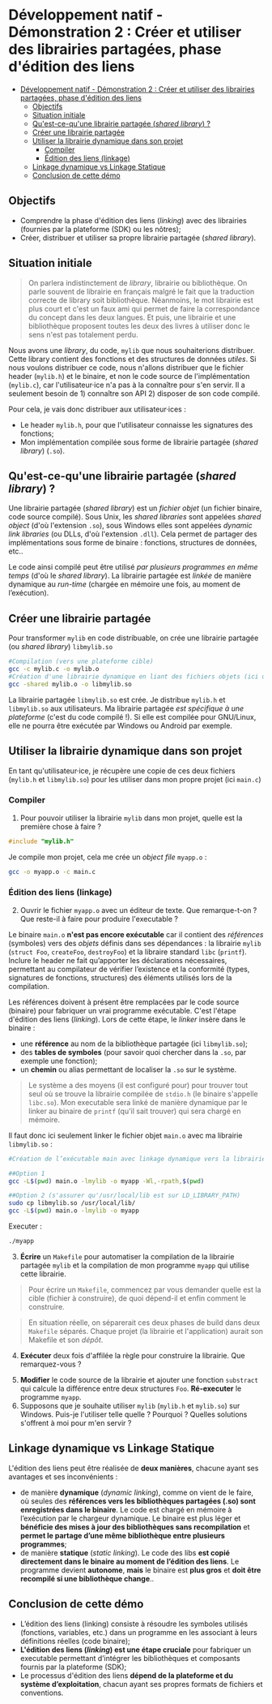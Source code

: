 # Développement natif - Démonstration 2 : Créer et utiliser des librairies partagées, phase d'édition des liens


- [Développement natif - Démonstration 2 : Créer et utiliser des librairies partagées, phase d'édition des liens](#développement-natif---démonstration-2--créer-et-utiliser-des-librairies-partagées-phase-dédition-des-liens)
  - [Objectifs](#objectifs)
  - [Situation initiale](#situation-initiale)
  - [Qu'est-ce-qu'une librairie partagée (*shared library*) ?](#quest-ce-quune-librairie-partagée-shared-library-)
  - [Créer une librairie partagée](#créer-une-librairie-partagée)
  - [Utiliser la librairie dynamique dans son projet](#utiliser-la-librairie-dynamique-dans-son-projet)
    - [Compiler](#compiler)
    - [Édition des liens (linkage)](#édition-des-liens-linkage)
  - [Linkage dynamique vs Linkage Statique](#linkage-dynamique-vs-linkage-statique)
  - [Conclusion de cette démo](#conclusion-de-cette-démo)


## Objectifs

- Comprendre la phase d'édition des liens (*linking*) avec des librairies (fournies par la plateforme (SDK) ou les nôtres);
- Créer, distribuer et utiliser sa propre librairie partagée (*shared library*).

## Situation initiale

> On parlera indistinctement de *library*, librairie ou bibliothèque. On parle souvent de librairie en français malgré le fait que la traduction correcte de library soit bibliothèque. Néanmoins, le mot librairie est plus court et c'est un faux ami qui permet de faire la correspondance du concept dans les deux langues. Et puis, une librairie et une bibliothèque proposent toutes les deux des livres à utiliser donc le sens n'est pas totalement perdu.

Nous avons une *library*, du code, `mylib` que nous souhaiterions distribuer. Cette library contient des fonctions et des structures de données *utiles*. Si nous voulons distribuer ce code, nous n'allons distribuer que le fichier header (`mylib.h`) et le binaire, et non le code source de l'implémentation (`mylib.c`), car l'utilisateur·ice n'a pas à la connaître pour s'en servir. Il a seulement besoin de 1) connaître son API 2) disposer de son code compilé.

Pour cela, je vais donc distribuer aux utilisateur·ices :

- Le header `mylib.h`, pour que l'utilisateur connaisse les signatures des fonctions;
- Mon implémentation compilée sous forme de librairie partagée (*shared library*) (`.so`).

<!-- 
Présenter le projet : mylib.h et mylib.c
Glisser un mot sur l'encapsulation en C (forward declaration)
 -->

## Qu'est-ce-qu'une librairie partagée (*shared library*) ?

Une librairie partagée (*shared library*) est un *fichier objet* (un fichier binaire, code source compilé). Sous Unix, les *shared libraries* sont appelées *shared object* (d'où l'extension `.so`), sous Windows elles sont appelées *dynamic link libraries* (ou DLLs, d'où l'extension `.dll`). Cela permet de partager des implémentations sous forme de binaire : fonctions, structures de données, etc.. 

Le code ainsi compilé peut être utilisé *par plusieurs programmes en même temps* (d'où le *shared library*). La librairie partagée est *linkée* de manière dynamique au *run-time* (chargée en mémoire une fois, au moment de l’exécution).

## Créer une librairie partagée

Pour transformer `mylib` en code distribuable, on crée une librairie partagée (ou *shared library*) `libmylib.so`

~~~bash
#Compilation (vers une plateforme cible)
gcc -c mylib.c -o mylib.o
#Création d'une librairie dynamique en liant des fichiers objets (ici un seul)
gcc -shared mylib.o -o libmylib.so
~~~

<!-- 

gcc -Wall -o nom_du_fichier_objet  -c nom_du_fichier_source_C

gcc invoque différents outils en plus du compilateur : l'assembler (GAS Gnu assembler), le linker (ld), le préprocesseur
gcc avec l'option --verbose
gcc main.c mylib.c --verbose
On peut voir: quel assembleur, ou ils chercher les lib ave "include". /usr/lib/stdio.h. Si on cat/grep stdio.h pour printf on voit sa déclaration 
 -->

La librairie partagée `libmylib.so` est crée. Je distribue `mylib.h` et `libmylib.so` aux utilisateurs. Ma librairie partagée *est spécifique à une plateforme* (c'est du code compilé !). Si elle est compilée pour GNU/Linux, elle ne pourra être exécutée par Windows ou Android par exemple.

## Utiliser la librairie dynamique dans son projet

En tant qu'utilisateur·ice, je récupère une copie de ces deux fichiers (`mylib.h` et `libmylib.so`) pour les utiliser dans mon propre projet (ici `main.c`)

### Compiler

1. Pour pouvoir utiliser la librairie `mylib` dans mon projet, quelle est la première chose à faire ?
   
<!-- Je dois include le header pour dire au compilateur que les appels de fonctions ou structure de données que j'utilise sont définies quelque part et que je respecte leur signature. -->

~~~c
#include "mylib.h"
~~~

Je compile mon projet, cela me crée un *object file* `myapp.o` :

~~~bash
gcc -o myapp.o -c main.c
~~~

### Édition des liens (linkage)


2. Ouvrir le fichier `myapp.o` avec un éditeur de texte. Que remarque-t-on ? Que reste-il à faire pour produire l'executable ?

Le binaire `main.o` **n'est pas encore exécutable** car il contient des *références* (symboles) vers des *objets* définis dans ses dépendances : la librairie `mylib` (`struct Foo`, `createFoo`, `destroyFoo`) et la libraire standard `libc` (`printf`). Inclure le header ne fait qu’apporter les déclarations nécessaires, permettant au compilateur de vérifier l’existence et la conformité (types, signatures de fonctions, structures) des éléments utilisés lors de la compilation.

Les références doivent à présent être remplacées par le code source (binaire) pour fabriquer un vrai programme exécutable. C'est l'étape d'édition des liens (*linking*). Lors de cette étape, le *linker* insère dans le binaire : 

- une **référence** au nom de la bibliothèque partagée (ici `libmylib.so`);
- des **tables de symboles** (pour savoir quoi chercher dans la `.so`, par exemple une fonction);
- un **chemin** ou alias permettant de localiser la `.so` sur le système.


<!-- Si on ouvre le fichier `main.o`, on voit qu'il contient du binaire incompréhensible par l'éditeur de texte. On retrouve les références : `main`, `createFoo`, `printf`, `destroyFoo`. Le linker doit à présent remplacer ces références par le code source. -->

> Le système a des moyens (il est configuré pour) pour trouver tout seul où se trouve la librairie compilée de `stdio.h` (le binaire s'appelle `libc.so`). Mon executable sera linké de manière dynamique par le linker au binaire de `printf` (qu'il sait trouver) qui sera chargé en mémoire.

Il faut donc ici seulement linker le fichier objet `main.o` avec ma librairie `libmylib.so` :

~~~bash
#Création de l’exécutable main avec linkage dynamique vers la librairie. Plusieurs options :

##Option 1
gcc -L$(pwd) main.o -lmylib -o myapp -Wl,-rpath,$(pwd)

##Option 2 (s'assurer qu'/usr/local/lib est sur LD_LIBRARY_PATH)
sudo cp libmylib.so /usr/local/lib/
gcc -L$(pwd) main.o -lmylib -o myapp
~~~

Executer :

~~~bash
./myapp
~~~

<!-- 
Le binaire de la librairie mylib est appelé dynamiqueent au runtime. Il est chargé une fois en mémoire pour tous mes programmes, et seulement les parties utilisées (appelées). Au top !
 -->

<!-- 

export LD_LIBRARY_PATH=$LD_LIBRARY_PATH:/usr/local/lib

-Wl,-rpath,$(pwd) : pour passer des options directement au linker (ld), ici le path de la lib qui sera embed directement dans l'executable, mais c'est pas terrible. On préferera placer la lib dans /usr/lib ou usr/local/lib

On indique au linker le répertoire où trouver la lib avec -L (library path) et le nom de la lib avec -l (nom librairie). 

gcc --help pour voir les options
 -->

3. **Écrire** un `Makefile` pour automatiser la compilation de la librairie partagée `mylib` et la compilation de mon programme `myapp` qui utilise cette librairie.

> Pour écrire un `Makefile`, commencez par vous demander quelle est la cible (fichier à construire), de quoi dépend-il et enfin comment le construire.

> En situation réelle, on séparerait ces deux phases de build dans deux `Makefile` séparés. Chaque projet (la librairie et l'application) aurait son Makefile et son *dépôt*.


4. **Exécuter** deux fois d'affilée la règle pour construire la librairie. Que remarquez-vous ?

<!-- 
Make only rebuilds a target if the target does not exist, or the target is older than one of its dependencies
 -->

5. **Modifier** le code source de la librairie et ajouter une fonction `substract` qui calcule la différence entre deux structures `Foo`. **Ré-executer** le programme `myapp`.
6. Supposons que je souhaite utiliser `mylib` (`mylib.h` et `mylib.so`) sur Windows. Puis-je l'utiliser telle quelle ? Pourquoi ? Quelles solutions s'offrent à moi pour m'en servir ?

<!-- 
Ici je ne pourrai pas distribuer mylib directement à un user windows, car le format .so n'est pas connu de Windows. Il faudrait qu'il la recompile à partir du code source s'il l'a. Sinon je dois donc fournir les binaires pour sa plateforme (mylib.dll)
 -->

## Linkage dynamique vs Linkage Statique

L'édition des liens peut être réalisée de **deux manières**, chacune ayant ses avantages et ses inconvénients :

- de manière **dynamique** (*dynamic linking*), comme on vient de le faire, où seules des **références vers les bibliothèques partagées (.so) sont enregistrées dans le binaire**. Le code est chargé en mémoire à l’exécution par le chargeur dynamique. Le binaire est plus léger et **bénéficie des mises à jour des bibliothèques sans recompilation** et **permet le partage d’une même bibliothèque entre plusieurs programmes**;
- de manière **statique** (*static linking*). Le code des libs **est copié directement dans le binaire au moment de l’édition des liens**. Le programme devient **autonome**, **mais** le binaire est **plus gros** et **doit être recompilé si une bibliothèque change**..


## Conclusion de cette démo

- L’édition des liens (linking) consiste à résoudre les symboles utilisés (fonctions, variables, etc.) dans un programme en les associant à leurs définitions réelles (code binaire);
- **L'édition des liens (*linking*) est une étape cruciale** pour fabriquer un executable permettant d’intégrer les bibliothèques et composants fournis par la plateforme (SDK);
- Le processus d'édition des liens **dépend de la plateforme et du système d’exploitation**, chacun ayant ses propres formats de fichiers et conventions.


<!-- 
Différence entre OS API et OS SDK:

- An API is a set of functions, protocols, and tools provided by an operating system to allow developers to interact with the underlying system. 
- SDK is a set of tools, libraries, documentation, and samples provided by the OS vendor to assist developers in creating applications for a particular operating system. 

L'idée c'est que vous comprenez pourquoi un programme prévu pour Linux ne va pas marcher sur Windows ou macOs ou Android. C'est vrai pour tous les os. Car chaque plateforme à son API (ses libraires, son format d'éxecutable, ses fonctions systeme, etc.). Donc lorsque l'on compile un programme pour en faire un binaire, *on vise une plateforme*. La phase de linkage est par exemple une phase qui va être propre à chaque plateforme. Pour cette raison que Linux n'a toujours pas gagné sur Dekstop, car la distribution d'application ( de binaires) sur Linux est en enfer : chaque distribution a ses libs dans une certaine version et ses propres paths (important pour le linkage). Distribuer sur Linux c'est plutot distribuer pour fedoravX.Y, debianX.Y, etc. un bordel ! D'ou les initiatives comme AppImage, Flatpak ou snap qui sont des conteneurs d'apps linux (bin+deps+path) pour regler le pb. Sinon il ya  la compilation statique mais ca scale mal (binaire embarque ses deps, taille binaire enorme, si modif d'une lib il faut tout recompiler !!)
Voilà, l'idée que vous devez retenir c'est que derrière chaque executable (binaire), il y a énormément de choses spécifique à chaque plateforme.
 -->

<!--

Notes

The process of linking, which involves combining object files and libraries to create an executable program or shared library, is handled differently by different operating systems.

-- Shared library

In C, a shared library is a compiled binary file that contains code and data that can be used by multiple programs at the same time. It provides a way to share functions, variables, and other resources among different programs.

Shared libraries are also known as dynamic link libraries (DLLs) on Windows or shared objects (SO) on Unix/Linux systems.

Here are some key points about shared libraries:

Code Reusability: Shared libraries enable code reusability by allowing multiple programs to use the same set of functions and resources. This reduces duplication and makes maintenance easier.

Dynamic Linking: Unlike static libraries that are linked directly into the executable at compile-time, shared libraries are linked dynamically at runtime. This means that the library code is loaded into memory only when needed, reducing the size of the executable.

Efficiency: Shared libraries are loaded into memory once and can be shared by multiple processes simultaneously. This saves memory compared to having multiple copies of the same library code in each executable.

Versioning: Shared libraries support versioning, allowing developers to update the library without breaking compatibility with existing programs. Different versions of the library can coexist on the system, and programs can specify which version they require.

To use a shared library in your C program, you typically need to include its header file that defines the functions and data structures provided by the library. Then, during compilation, you need to link your program against the shared library using the appropriate linker flags.

At runtime, the operating system loader is responsible for locating and loading the shared library into the memory space of the program. Your program can then access the library's functions and resources through function pointers or by linking them directly.


-- Static library

In C, a static library is a collection of object code that is linked directly into an executable at compile-time. It contains pre-compiled functions, variables, and other resources that can be used by a program.

Here are some key points about static libraries:

- Linking at Compile-Time: Unlike shared libraries, which are linked dynamically at runtime, static libraries are linked directly into the executable during the compilation process. This means that all the necessary library code becomes part of the final executable, resulting in a standalone binary.

- Independence: When using a static library, the executable becomes self-contained and does not rely on external library files. This makes it easier to distribute and deploy the program because all the required code is bundled within the executable itself.

- Efficiency: Since the library code is included directly in the executable, there is no need for the overhead of loading and resolving symbols at runtime. This can result in slightly faster execution times compared to using shared libraries.

To use a static library in your C program, you typically need to include its header file(s) that define the functions and data structures provided by the library. During compilation, you need to specify the linker flags to indicate the path to the static library file and link it against your program.

Static libraries have the advantage of simplicity and portability since they do not require the presence of external dependencies at runtime. However, they may result in larger file sizes and lack the flexibility of shared libraries when it comes to updating and versioning.

-- ABI (Application Binary Interface)

L’ABI est la 'compilation' des conventions d’interface binaire : comment passer les arguments, comment retourner les valeurs, comment sont alignées les structures, etc.

Tant que le programme et la librairie partagée respectent la même ABI, le linker dynamique peut connecter les appels aux fonctions sans recompilation et sans risque de crash dû à des incompatibilités binaires.

Si l’ABI change (par exemple, ajout d’un champ dans une struct ou modification de la convention d’appel), un binaire existant peut casser même si le .so est présent.

Linus insiste sur le principe : “don’t break user space !!!!”. En pratique, cela signifie : ne jamais modifier l’ABI d’un composant déjà utilisé par des programmes existants. Une librairie partagée ou le kernel doivent rester compatibles binaires avec tous les programmes compilés précédemment, sinon ces programmes plantent au runtime. C’est pour ça que les évolutions doivent :

- Ajouter des fonctions sans changer celles existantes,
- Ajouter des champs à la fin des structures ou via des mécanismes de versioning,
- Utiliser des flags ou structures d’extension plutôt que de modifier les conventions d’appel.

 -->
